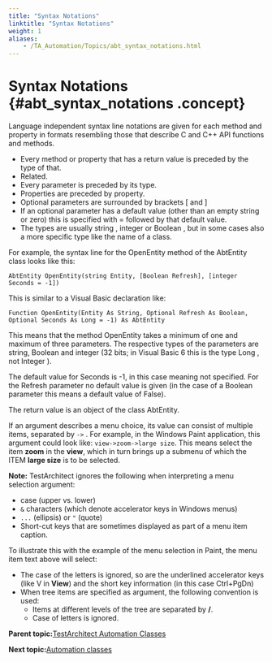```yaml
--- 
title: "Syntax Notations"
linktitle: "Syntax Notations"
weight: 1
aliases: 
    - /TA_Automation/Topics/abt_syntax_notations.html
---
```

# Syntax Notations {#abt_syntax_notations .concept}

Language independent syntax line notations are given for each method and property in formats resembling those that describe C and C++ API functions and methods.

-   Every method or property that has a return value is preceded by the type of that.
-   Related.
-   Every parameter is preceded by its type.
-   Properties are preceded by property.
-   Optional parameters are surrounded by brackets \[ and \]
-   If an optional parameter has a default value \(other than an empty string or zero\) this is specified with = followed by that default value.
-   The types are usually string , integer or Boolean , but in some cases also a more specific type like the name of a class.

For example, the syntax line for the OpenEntity method of the AbtEntity class looks like this:

`AbtEntity OpenEntity(string Entity, [Boolean Refresh], [integer Seconds = -1])`

This is similar to a Visual Basic declaration like:

`Function OpenEntity(Entity As String, Optional Refresh As Boolean, Optional Seconds As Long = -1) As AbtEntity`

This means that the method OpenEntity takes a minimum of one and maximum of three parameters. The respective types of the parameters are string, Boolean and integer \(32 bits; in Visual Basic 6 this is the type Long , not Integer \).

The default value for Seconds is -1, in this case meaning not specified. For the Refresh parameter no default value is given \(in the case of a Boolean parameter this means a default value of False\).

The return value is an object of the class AbtEntity.

If an argument describes a menu choice, its value can consist of multiple items, separated by `->` . For example, in the Windows Paint application, this argument could look like: `view->zoom->large size`. This means select the item **zoom** in the **view**, which in turn brings up a submenu of which the ITEM **large size** is to be selected.

**Note:** TestArchitect ignores the following when interpreting a menu selection argument:

-   case \(upper vs. lower\)
-   `&` characters \(which denote accelerator keys in Windows menus\)
-   `...` \(ellipsis\) or `"` \(quote\)
-   Short-cut keys that are sometimes displayed as part of a menu item caption.

To illustrate this with the example of the menu selection in Paint, the menu item text above will select:

-   The case of the letters is ignored, so are the underlined accelerator keys \(like V in **View**\) and the short key information \(in this case Ctrl+PgDn\)
-   When tree items are specified as argument, the following convention is used:
    -   Items at different levels of the tree are separated by **/**.
    -   Case of letters is ignored.

**Parent topic:**[TestArchitect Automation Classes](../../TA_Automation/Topics/abt_automation_classes.html)

**Next topic:**[Automation classes](../../TA_Automation/Topics/abt_methods_abt.html)

